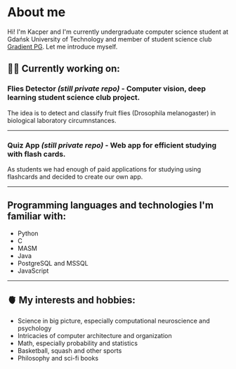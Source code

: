 # About me
Hi! I'm Kacper and I'm currently undergraduate computer science student at Gdańsk University of Technology and member of student science club [Gradient PG](https://gradient.eti.pg.gda.pl/). Let me introduce myself.

## 👷‍♂️ Currently working on:
### Flies Detector _(still private repo)_ - **Computer vision, deep learning** student science club project.
The idea is to detect and classify fruit flies (Drosophila melanogaster) in biological laboratory circumnstances.

---

### Quiz App _(still private repo)_ - **Web app** for efficient studying with flash cards.
As students we had enough of paid applications for studying using flashcards and decided to create our own app.

---

## Programming languages and technologies I'm familiar with:
- Python
- C
- MASM
- Java
- PostgreSQL and MSSQL
- JavaScript

---

## 🫀 My interests and hobbies:
- Science in big picture, especially computational neuroscience and psychology
- Intricacies of computer architecture and organization
- Math, especially probability and statistics
- Basketball, squash and other sports
- Philosophy and sci-fi books

